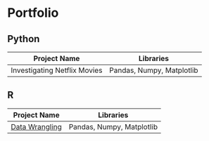 # Portfolio

## Python
| Project Name | Libraries|
| ------------ | -----|
| Investigating Netflix Movies | Pandas, Numpy, Matplotlib |

## R
| Project Name | Libraries|
| ------------ | -----|
| <a href="https://www.notion.so/Data-Wrangling-f44590d994294dc1936cf62e399b3a6f">Data Wrangling </a> | Pandas, Numpy, Matplotlib |

